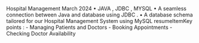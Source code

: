 Hospital Management March 2024
• JAVA , JDBC , MYSQL
• A seamless connection between Java and database using JDBC .
• A database schema tailored for our Hospital Management System using MySQL resumeItemKey points :
                                                            -  Managing Patients and Doctors
                                                            -  Booking Appointments 
                                                            -  Checking Doctor Availability
